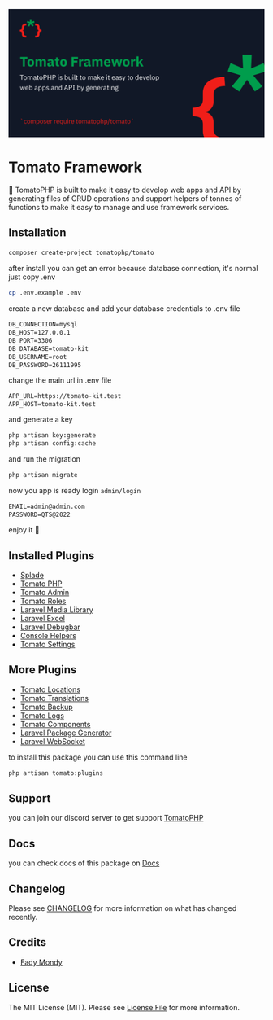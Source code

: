 ![Screenshot](https://github.com/tomatophp/tomato/blob/master/art/screenshot.png)

# Tomato Framework

🍅 TomatoPHP is built to make it easy to develop web apps and API by generating files of CRUD operations and support helpers of tonnes of functions to make it easy to manage and use framework services.

## Installation

```bash
composer create-project tomatophp/tomato
```

after install you can get an error because database connection, it's normal just copy .env

```bash
cp .env.example .env
```
create a new database and add your database credentials to .env file

```.env
DB_CONNECTION=mysql
DB_HOST=127.0.0.1
DB_PORT=3306
DB_DATABASE=tomato-kit
DB_USERNAME=root
DB_PASSWORD=26111995
```

change the main url in .env file

```.env
APP_URL=https://tomato-kit.test
APP_HOST=tomato-kit.test
```

and generate a key

```bash
php artisan key:generate
php artisan config:cache
```

and run the migration

```bash
php artisan migrate
```

now you app is ready login `admin/login`

```dotenv
EMAIL=admin@admin.com
PASSWORD=QTS@2022
```

enjoy it 🍅

## Installed Plugins

- [Splade](https://splade.dev/)
- [Tomato PHP](https://github.com/tomatophp/tomato-php)
- [Tomato Admin](https://github.com/tomatophp/tomato-admin)
- [Tomato Roles](https://github.com/tomatophp/tomato-roles)
- [Laravel Media Library](https://spatie.be/docs/laravel-medialibrary/v10/introduction)
- [Laravel Excel](https://laravel-excel.com/)
- [Laravel Debugbar](https://github.com/barryvdh/laravel-debugbar)
- [Console Helpers](https://github.com/tomatophp/console-helpers)
- [Tomato Settings](https://github.com/tomatophp/tomato-settings)

## More Plugins

- [Tomato Locations](https://github.com/tomatophp/tomato-locations)
- [Tomato Translations](https://github.com/tomatophp/tomato-translations)
- [Tomato Backup](https://github.com/tomatophp/tomato-backup)
- [Tomato Logs](https://github.com/tomatophp/tomato-logs)
- [Tomato Components](https://github.com/tomatophp/tomato-components)
- [Laravel Package Generator](https://github.com/queents/laravel-package-generator)
- [Laravel WebSocket](https://beyondco.de/docs/laravel-websockets/getting-started/introduction)

to install this package you can use this command line

```bash
php artisan tomato:plugins
```

## Support

you can join our discord server to get support [TomatoPHP](https://discord.gg/Xqmt35Uh)

## Docs

you can check docs of this package on [Docs](https://docs.tomatophp.com)

## Changelog

Please see [CHANGELOG](CHANGELOG.md) for more information on what has changed recently.

## Credits

- [Fady Mondy](https://github.com/3x1io)

## License

The MIT License (MIT). Please see [License File](LICENSE.md) for more information.
